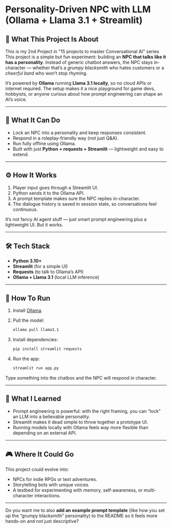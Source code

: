 # Personality-Driven NPC with LLM (Ollama + Llama 3.1 + Streamlit)

## 📝 What This Project Is About

This is my 2nd Project in "15 projects to master Conversational AI" series
This project is a simple but fun experiment: building an **NPC that talks like it has a personality**.
Instead of generic chatbot answers, the NPC stays in-character — whether that’s a _grumpy blacksmith_ who hates customers or a _cheerful bard_ who won’t stop rhyming.

It’s powered by **Ollama** running **Llama 3.1 locally**, so no cloud APIs or internet required. The setup makes it a nice playground for game devs, hobbyists, or anyone curious about how prompt engineering can shape an AI’s voice.

---

## 🎯 What It Can Do

- Lock an NPC into a personality and keep responses consistent.
- Respond in a roleplay-friendly way (not just Q\&A).
- Run fully offline using Ollama.
- Built with just **Python + requests + Streamlit** — lightweight and easy to extend.

---

## ⚙️ How It Works

1. Player input goes through a Streamlit UI.
2. Python sends it to the Ollama API.
3. A prompt template makes sure the NPC replies in-character.
4. The dialogue history is saved in session state, so conversations feel continuous.

It’s not fancy AI agent stuff — just smart prompt engineering plus a lightweight UI. But it works.

---

## 🛠️ Tech Stack

- **Python 3.10+**
- **Streamlit** (for a simple UI)
- **Requests** (to talk to Ollama’s API)
- **Ollama + Llama 3.1** (local LLM inference)

---

## 🚀 How To Run

1. Install [Ollama](https://ollama.ai).
2. Pull the model:

   ```bash
   ollama pull llama3.1
   ```

3. Install dependencies:

   ```bash
   pip install streamlit requests
   ```

4. Run the app:

   ```bash
   streamlit run app.py
   ```

Type something into the chatbox and the NPC will respond in character.

---

## 🧠 What I Learned

- Prompt engineering is powerful: with the right framing, you can “lock” an LLM into a believable personality.
- Streamlit makes it dead simple to throw together a prototype UI.
- Running models locally with Ollama feels way more flexible than depending on an external API.

---

## 🎮 Where It Could Go

This project could evolve into:

- NPCs for indie RPGs or text adventures.
- Storytelling bots with unique voices.
- A testbed for experimenting with memory, self-awareness, or multi-character interactions.

---

Do you want me to also **add an example prompt template** (like how you set up the “grumpy blacksmith” personality) to the README so it feels more hands-on and not just descriptive?
